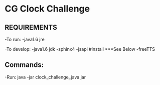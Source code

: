 CG Clock Challenge
=========================================

REQUIREMENTS
-------------

-To run:
   -java1.6 jre

-To develop:
    -java1.6 jdk
    -sphinx4
    -jsapi        #install  ***See Below
    -freeTTS


Commands:
-----------
-Run:
  java -jar clock_challenge_java.jar

